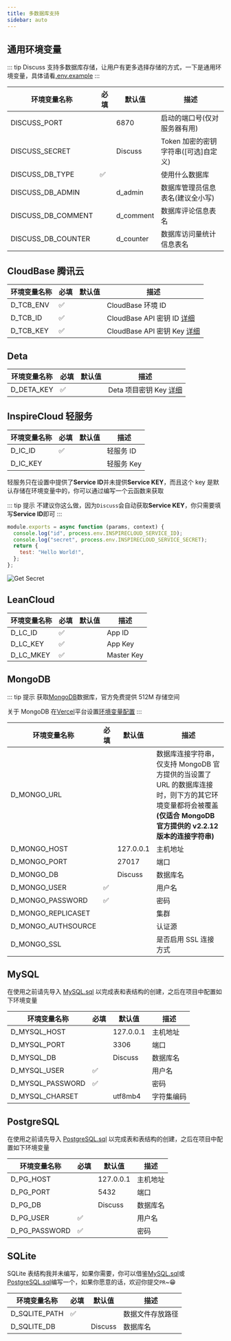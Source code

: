 ```yaml
---
title: 多数据库支持
sidebar: auto
---
```


## 通用环境变量

::: tip
Discuss 支持多数据库存储，让用户有更多选择存储的方式，一下是通用环境变量，具体请看[.env.example](https://github.com/Lete114/Discuss/blob/dev/.env.example)
:::

| 环境变量名称       | 必填 | 默认值    | 描述                                 |
| ------------------ | ---- | --------- | ------------------------------------ |
| DISCUSS_PORT       |      | 6870      | 启动的端口号(仅对服务器有用)         |
| DISCUSS_SECRET     |      | Discuss   | Token 加密的密钥字符串([可选]自定义) |
| DISCUSS_DB_TYPE    | ✅   |           | 使用什么数据库                       |
| DISCUSS_DB_ADMIN   |      | d_admin   | 数据库管理员信息表名(建议全小写)     |
| DISCUSS_DB_COMMENT |      | d_comment | 数据库评论信息表名                   |
| DISCUSS_DB_COUNTER |      | d_counter | 数据库访问量统计信息表名             |

## CloudBase 腾讯云

| 环境变量名称 | 必填 | 默认值 | 描述                                                                      |
| ------------ | ---- | ------ | ------------------------------------------------------------------------- |
| D_TCB_ENV    | ✅   |        | CloudBase 环境 ID                                                         |
| D_TCB_ID     | ✅   |        | CloudBase API 密钥 ID [详细](https://console.cloud.tencent.com/cam/capi)  |
| D_TCB_KEY    | ✅   |        | CloudBase API 密钥 Key [详细](https://console.cloud.tencent.com/cam/capi) |

## Deta

| 环境变量名称 | 必填 | 默认值 | 描述                                                                          |
| ------------ | ---- | ------ | ----------------------------------------------------------------------------- |
| D_DETA_KEY   | ✅   |        | Deta 项目密钥 Key [详细](https://docs.deta.sh/docs/base/about#how-do-i-start) |

## InspireCloud 轻服务

| 环境变量名称 | 必填 | 默认值 | 描述       |
| ------------ | ---- | ------ | ---------- |
| D_IC_ID      | ✅   |        | 轻服务 ID  |
| D_IC_KEY     |      |        | 轻服务 Key |

轻服务只在设置中提供了**Service ID**并未提供**Service KEY**，而且这个 key 是默认存储在环境变量中的，你可以通过编写一个云函数来获取

::: tip 提示
不建议你这么做，因为`Discuss`会自动获取**Service KEY**，你只需要填写**Service ID**即可
:::

```js
module.exports = async function (params, context) {
  console.log("id", process.env.INSPIRECLOUD_SERVICE_ID);
  console.log("secret", process.env.INSPIRECLOUD_SERVICE_SECRET);
  return {
    test: "Hello World!",
  };
};
```

![Get Secret](/img/More-Database/Get-Secret.png)

## LeanCloud

| 环境变量名称 | 必填 | 默认值 | 描述       |
| ------------ | ---- | ------ | ---------- |
| D_LC_ID      | ✅   |        | App ID     |
| D_LC_KEY     | ✅   |        | App Key    |
| D_LC_MKEY    | ✅   |        | Master Key |

## MongoDB

::: tip 提示
获取[MongoDB](https://mongodb.com/)数据库，官方免费提供 512M 存储空间

关于 MongoDB 在[Vercel](https://vercel.com/)平台设置[环境变量配置](/deploy/Vercel-ServerLess-Deploy.html#创建环境变量)
:::

| 环境变量名称       | 必填 | 默认值    | 描述                                                                                                                                                              |
| ------------------ | ---- | --------- | ----------------------------------------------------------------------------------------------------------------------------------------------------------------- |
| D_MONGO_URL        |      |           | 数据库连接字符串，仅支持 MongoDB 官方提供的当设置了 URL 的数据库连接时，则下方的其它环境变量都将会被覆盖 **(仅适合 MongoDB 官方提供的 v2.2.12 版本的连接字符串)** |
| D_MONGO_HOST       |      | 127.0.0.1 | 主机地址                                                                                                                                                          |
| D_MONGO_PORT       |      | 27017     | 端口                                                                                                                                                              |
| D_MONGO_DB         |      | Discuss   | 数据库名                                                                                                                                                          |
| D_MONGO_USER       | ✅   |           | 用户名                                                                                                                                                            |
| D_MONGO_PASSWORD   | ✅   |           | 密码                                                                                                                                                              |
| D_MONGO_REPLICASET |      |           | 集群                                                                                                                                                              |
| D_MONGO_AUTHSOURCE |      |           | 认证源                                                                                                                                                            |
| D_MONGO_SSL        |      |           | 是否启用 SSL 连接方式                                                                                                                                             |

## MySQL

在使用之前请先导入 [MySQL.sql](https://github.com/Lete114/Discuss/blob/dev/src/server/database/sql/MySQL.sql) 以完成表和表结构的创建，之后在项目中配置如下环境变量

| 环境变量名称     | 必填 | 默认值    | 描述       |
| ---------------- | ---- | --------- | ---------- |
| D_MYSQL_HOST     |      | 127.0.0.1 | 主机地址   |
| D_MYSQL_PORT     |      | 3306      | 端口       |
| D_MYSQL_DB       |      | Discuss   | 数据库名   |
| D_MYSQL_USER     | ✅   |           | 用户名     |
| D_MYSQL_PASSWORD | ✅   |           | 密码       |
| D_MYSQL_CHARSET  |      | utf8mb4   | 字符集编码 |

## PostgreSQL

在使用之前请先导入 [PostgreSQL.sql](https://github.com/Lete114/Discuss/blob/dev/src/server/database/sql/PostgreSQL.sql) 以完成表和表结构的创建，之后在项目中配置如下环境变量

| 环境变量名称  | 必填 | 默认值    | 描述     |
| ------------- | ---- | --------- | -------- |
| D_PG_HOST     |      | 127.0.0.1 | 主机地址 |
| D_PG_PORT     |      | 5432      | 端口     |
| D_PG_DB       |      | Discuss   | 数据库名 |
| D_PG_USER     | ✅   |           | 用户名   |
| D_PG_PASSWORD | ✅   |           | 密码     |

## SQLite

SQLite 表结构我并未编写，如果你需要，你可以借鉴[MySQL.sql](https://github.com/Lete114/Discuss/blob/dev/src/server/database/sql/MySQL.sql)或[PostgreSQL.sql](https://github.com/Lete114/Discuss/blob/dev/src/server/database/sql/PostgreSQL.sql)编写一个，如果你愿意的话，欢迎你提交`PR`~😁

| 环境变量名称  | 必填 | 默认值  | 描述             |
| ------------- | ---- | ------- | ---------------- |
| D_SQLITE_PATH | ✅   |         | 数据文件存放路径 |
| D_SQLITE_DB   |      | Discuss | 数据库名         |
